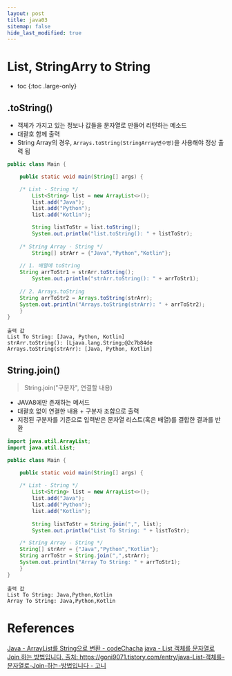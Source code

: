 ```yaml
---
layout: post
title: java03
sitemap: false
hide_last_modified: true
---
```

# List, StringArry to String

* toc
{:toc .large-only}

## .toString()

- 객체가 가지고 있는 정보나 값들을 문자열로 만들어 리턴하는 메소드
- 대괄호 함께 출력
- String Array의 경우, ```Arrays.toString(StringArray변수명)```을 사용해야 정상 출력 됨

```JAVA
public class Main {

    public static void main(String[] args) {

	/* List - String */
        List<String> list = new ArrayList<>();
        list.add("Java");
        list.add("Python");
        list.add("Kotlin");

        String listToStr = list.toString();
        System.out.println("list.toString(): " + listToStr);
	
	/* String Array - String */
        String[] strArr = {"Java","Python","Kotlin"};
	
	// 1. 배열에 toString
	String arrToStr1 = strArr.toString();
        System.out.println("strArr.toString(): " + arrToStr1);
	
	// 2. Arrays.toString
	String arrToStr2 = Arrays.toString(strArr);
	System.out.println("Arrays.toString(strArr): " + arrToStr2);
    }
}
```

```
출력 값
List To String: [Java, Python, Kotlin]
strArr.toString(): [Ljava.lang.String;@2c7b84de
Arrays.toString(strArr): [Java, Python, Kotlin]
```

## String.join()

> String.join("구분자", 연결할 내용)

- JAVA8에만 존재하는 메서드
- 대괄호 없이 연결한 내용 + 구분자 조합으로 출력
- 지정된 구분자를 기준으로 입력받은 문자열 리스트(혹은 배열)를 결합한 결과를 반환

```JAVA
import java.util.ArrayList;
import java.util.List;

public class Main {

    public static void main(String[] args) {
	
	/* List - String */
        List<String> list = new ArrayList<>();
        list.add("Java");
        list.add("Python");
        list.add("Kotlin");
	
        String listToStr = String.join(",", list);
        System.out.println("List To String: " + listToStr);

	/* String Array - String */
	String[] strArr = {"Java","Python","Kotlin"};
	String arrToStr = String.join(",",strArr);
	System.out.println("Array To String: " + arrToStr1);
    }
}
```

```
출력 값
List To String: Java,Python,Kotlin
Array To String: Java,Python,Kotlin
```

# References

[Java - ArrayList를 String으로 변환 - codeChacha](https://codechacha.com/ko/java-convert-arraylist-to-string/)
[java - List 객체를 문자열로 Join 하는 방법입니다. 출처: https://goni9071.tistory.com/entry/java-List-객체를-문자열로-Join-하는-방법입니다 - 고니](https://goni9071.tistory.com/entry/java-List-%EA%B0%9D%EC%B2%B4%EB%A5%BC-%EB%AC%B8%EC%9E%90%EC%97%B4%EB%A1%9C-Join-%ED%95%98%EB%8A%94-%EB%B0%A9%EB%B2%95%EC%9E%85%EB%8B%88%EB%8B%A4)
